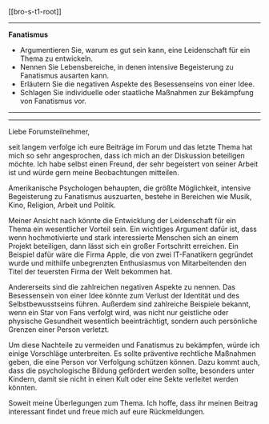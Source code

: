 [[bro-s-t1-root]]

---

**Fanatismus**  
- Argumentieren Sie, warum es gut sein kann, eine Leidenschaft für ein Thema zu entwickeln.  
- Nennen Sie Lebensbereiche, in denen intensive Begeisterung zu Fanatismus ausarten kann.  
- Erläutern Sie die negativen Aspekte des Besessenseins von einer Idee.  
- Schlagen Sie individuelle oder staatliche Maßnahmen zur Bekämpfung von Fanatismus vor.  

---
---

Liebe Forumsteilnehmer,

seit langem verfolge ich eure Beiträge im Forum und das letzte Thema hat mich so sehr angesprochen, dass ich mich an der Diskussion beteiligen möchte. Ich habe selbst einen Freund, der sehr begeistert von seiner Arbeit ist und würde gern meine Beobachtungen mitteilen.

Amerikanische Psychologen behaupten, die größte Möglichkeit, intensive Begeisterung zu Fanatismus auszuarten, bestehe in Bereichen wie Musik, Kino, Religion, Arbeit und Politik.

Meiner Ansicht nach könnte die Entwicklung der Leidenschaft für ein Thema ein wesentlicher Vorteil sein. Ein wichtiges Argument dafür ist, dass wenn hochmotivierte und stark interessierte Menschen sich an einem Projekt beteiligen, dann lässt sich ein großer Fortschritt erreichen. Ein Beispiel dafür wäre die Firma Apple, die von zwei IT-Fanatikern gegründet wurde und mithilfe unbegrenzten Enthusiasmus von Mitarbeitenden den Titel der teuersten Firma der Welt bekommen hat.

Andererseits sind die zahlreichen negativen Aspekte zu nennen. Das Besessensein von einer Idee könnte zum Verlust der Identität und des Selbstbewusstseins führen. Außerdem sind zahlreiche Beispiele bekannt, wenn ein Star von Fans verfolgt wird, was nicht nur geistliche oder physische Gesundheit wesentlich beeinträchtigt, sondern auch persönliche Grenzen einer Person verletzt.

Um diese Nachteile zu vermeiden und Fanatismus zu bekämpfen, würde ich einige Vorschläge unterbreiten. Es sollte präventive rechtliche Maßnahmen geben, die eine Person vor Verfolgung schützen können. Dazu kommt auch, dass die psychologische Bildung gefördert werden sollte, besonders unter Kindern, damit sie nicht in einen Kult oder eine Sekte verleitet werden könnten.

Soweit meine Überlegungen zum Thema. Ich hoffe, dass ihr meinen Beitrag interessant findet und freue mich auf eure Rückmeldungen.